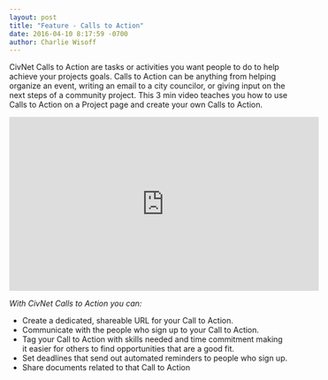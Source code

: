 ```yaml
---
layout: post
title: "Feature - Calls to Action"
date: 2016-04-10 8:17:59 -0700
author: Charlie Wisoff
---
```


<p>CivNet Calls to Action are tasks or activities you want people to do to help achieve your projects goals. Calls to Action can be anything from helping organize an event, writing an email to a city councilor, or giving input on the next steps of a community project. This 3 min video teaches you how to use Calls to Action on a Project page and create your own Calls to Action.</p>

<iframe src="https://www.facebook.com/plugins/video.php?href=https%3A%2F%2Fwww.facebook.com%2FCivNetCo%2Fvideos%2F1666691423345790%2F&show_text=0&width=560" width="560" height="315" style="border:none;overflow:hidden" scrolling="no" frameborder="0" allowTransparency="true" allowFullScreen="true"></iframe>

<p>
	<i>With CivNet Calls to Action you can:</i>
	<ul>
		<li>Create a dedicated, shareable URL for your Call to Action.</li>
		<li>Communicate with the people who sign up to your Call to Action.</li>
		<li>Tag your Call to Action with skills needed and time commitment making it easier for others to find opportunities that are a good fit.</li>
		<li>Set deadlines that send out automated reminders to people who sign up.</li>
		<li>Share documents related to that Call to Action</li>
	</ul>
</p>
